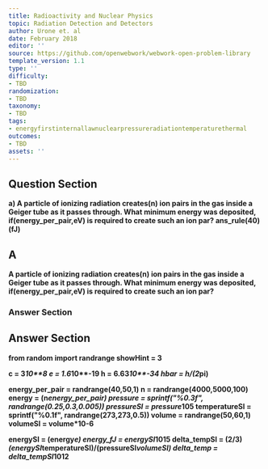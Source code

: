 ```yaml
---
title: Radioactivity and Nuclear Physics
topic: Radiation Detection and Detectors
author: Urone et. al
date: February 2018
editor: ''
source: https://github.com/openwebwork/webwork-open-problem-library
template_version: 1.1
type: ''
difficulty:
- TBD
randomization:
- TBD
taxonomy:
- TBD
tags:
- energyfirstinternallawnuclearpressureradiationtemperaturethermal
outcomes:
- TBD
assets: ''
---
```


## Question Section 

<b>
a) A particle of ionizing radiation creates(n) ion pairs in the gas inside a Geiger tube as it passes through. What minimum energy was deposited, if(energy_per_pair,eV) is required to create such an ion par?
ans_rule(40)(fJ)

## A
A particle of ionizing radiation creates(n) ion pairs in the gas inside a Geiger tube as it passes through. What minimum energy was deposited, if(energy_per_pair,eV) is required to create such an ion par?
### Answer Section


## Answer Section

from random import randrange
showHint = 3

c = 3*10**8
e = 1.6*10**-19
h = 6.63*10**-34
hbar = h/(2*pi)

energy_per_pair = randrange(40,50,1)
n = randrange(4000,5000,100)
energy = (n*energy_per_pair)
pressure = sprintf("%0.3f", randrange(0.25,0.3,0.005))
pressureSI = pressure*10**5
temperatureSI = sprintf("%0.1f", randrange(273,273,0.5))
volume = randrange(50,60,1)
volumeSI = volume*10**-6

energySI = (energy*e)
energy_fJ = energySI*10**15
delta_tempSI = (2/3)*(energySI*temperatureSI)/(pressureSI*volumeSI)
delta_temp = delta_tempSI*10**12